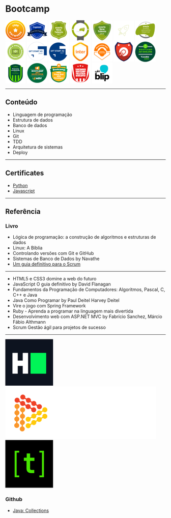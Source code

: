 # Bootcamp
[<img src="img/dio/codeanywhere.png">](https://digitalinnovation.one/bootcamps/code-anywhere) 
[<img src="img/dio/cognizant_cloud_data_engineer.png">](https://digitalinnovation.one/bootcamps/cognizant-cloud-data-engineer)
[<img src="img/dio/everis_dotnet.png">](https://digitalinnovation.one/bootcamps/everis-new-talents-net)
[<img src="img/dio/everis_fullstack.png">](https://digitalinnovation.one/bootcamps/everis-fullstack-developer)
[<img src="img/dio/everis_java.png">](https://digitalinnovation.one/bootcamps/everis-new-talents-java) 
[<img src="img/dio/everis_kotlin.png">](https://digitalinnovation.one/bootcamps/everis-kotlin-developer) 
[<img src="img/dio/everis_qa.png">](https://digitalinnovation.one/bootcamps/everis-quality-assurance-beginner)
[<img src="img/dio/everis_site_reliability_engineer.png">](https://digitalinnovation.one/bootcamps/everis-site-reliability-engineer-essentials)
[<img src="img/dio/gtf_java.png">](https://digitalinnovation.one/bootcamps/gft-start-2-java) 
[<img src="img/dio/gtf_net.png">](https://digitalinnovation.one/bootcamps/gft-start-2-net)
[<img src="img/dio/inter.png">](https://digitalinnovation.one/bootcamps/inter-java-developer)
[<img src="img/dio/inter_mobile.png">](https://digitalinnovation.one/bootcamps/inter-android-developer)
[<img src="img/dio/impulso.png">](https://digitalinnovation.one/bootcamps/bootcamp-ruby-impulso)
[<img src="img/dio/localizalabs.png">](https://digitalinnovation.one/bootcamps/localizalabs-net-developer)
[<img src="img/dio/localizalabs_react.png">](https://digitalinnovation.one/bootcamps/localizalabs-react-developer) 
[<img src="img/dio/mrv.png">](https://digitalinnovation.one/bootcamps/mrv-net-developer)
[<img src="img/dio/mrv_front.png">](https://digitalinnovation.one/bootcamps/mrv-front-end-spa-developer)
[<img src="img/dio/santander_fullstack.png">](https://app.becas-santander.com/pt-BR/program/santanderbootcamp) 
[<img src="img/dio/takeblip.png">](https://digitalinnovation.one/bootcamps/take-blip-fullstack-developer)


---

## Conteúdo
* Linguagem de programação
* Estrutura de dados
* Banco de dados
* Linux
* Git
* TDD
* Arquitetura de sistemas
* Deploy

---

## Certificates
* [Python](https://www.hackerrank.com/certificates/8954a68221f0)
* [Javascript](https://www.hackerrank.com/certificates/f338afee6b4d)

---

## Referência
### Livro
* Lógica de programação: a construção de algoritmos e estruturas de dados
* Linux: A Bíblia
* Controlando versões com Git e GitHub
* Sistemas de Banco de Dados by Navathe
* [Um guia definitivo para o Scrum](https://www.scrumguides.org/docs/scrumguide/v1/scrum-guide-portuguese-br.pdf)
---
* HTML5 e CSS3 domine a web do futuro 
* JavaScript O guia definitivo by David Flanagan
* Fundamentos da Programação de Computadores: Algoritmos, Pascal, C, C++ e Java
* Java Como Programar by Paul Deitel Harvey Deitel
* Vire o jogo com Spring Framework
* Ruby - Aprenda a programar na linguagem mais divertida
* Desenvolvimento web com ASP.NET MVC by Fabrício Sanchez, Márcio Fábio Althmann
* Scrum Gestão ágil para projetos de sucesso

---

[<img src="img/hackerrank.png">](https://www.hackerrank.com)
[<img src="img/dio.png">](https://digitalinnovation.one/)
[<img src="img/treinadev.png">](https://treinadev.com.br/)

### Github
* [Java: Collections](https://github.com/wesleyfuchter/collections-course)